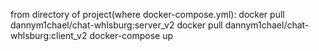 from directory of project(where docker-compose.yml):
docker pull dannym1chael/chat-whlsburg:server_v2
docker pull dannym1chael/chat-whlsburg:client_v2
docker-compose up


